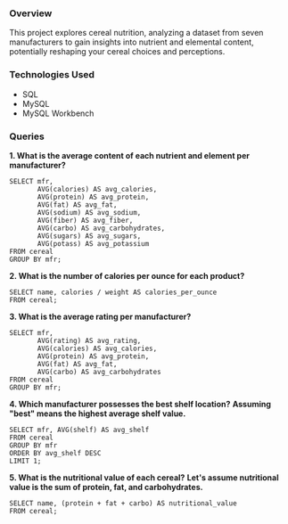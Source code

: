 ### Overview
This project explores cereal nutrition, analyzing a dataset from seven manufacturers to gain insights into nutrient and elemental content, potentially reshaping your cereal choices and perceptions.

### Technologies Used
- SQL
- MySQL
- MySQL Workbench

### Queries
**1. What is the average content of each nutrient and element per manufacturer?**
```
SELECT mfr,
       AVG(calories) AS avg_calories,
       AVG(protein) AS avg_protein,
       AVG(fat) AS avg_fat,
       AVG(sodium) AS avg_sodium,
       AVG(fiber) AS avg_fiber,
       AVG(carbo) AS avg_carbohydrates,
       AVG(sugars) AS avg_sugars,
       AVG(potass) AS avg_potassium
FROM cereal
GROUP BY mfr;
```

**2. What is the number of calories per ounce for each product?**
```
SELECT name, calories / weight AS calories_per_ounce
FROM cereal;
```

**3. What is the average rating per manufacturer?**
```
SELECT mfr,
       AVG(rating) AS avg_rating,
       AVG(calories) AS avg_calories,
       AVG(protein) AS avg_protein,
       AVG(fat) AS avg_fat,
       AVG(carbo) AS avg_carbohydrates
FROM cereal
GROUP BY mfr;
```

**4. Which manufacturer possesses the best shelf location?**
**Assuming "best" means the highest average shelf value.**
```
SELECT mfr, AVG(shelf) AS avg_shelf
FROM cereal
GROUP BY mfr
ORDER BY avg_shelf DESC
LIMIT 1;
```

**5. What is the nutritional value of each cereal?**
**Let's assume nutritional value is the sum of protein, fat, and carbohydrates.**
```
SELECT name, (protein + fat + carbo) AS nutritional_value
FROM cereal;
```